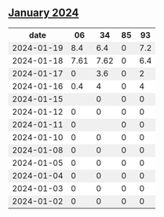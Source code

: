 ## [January 2024](2024-01.csv)

<table>
<tr><th>date</th><th>06</th><th>34</th><th>85</th><th>93</th></tr>
<tr style='background-color: #f0f0f0;'><td>2024-01-19</td><td>8.4</td><td>6.4</td><td>0</td><td>7.2</td></tr>
<tr style='background-color: #ffffff;'><td>2024-01-18</td><td>7.61</td><td>7.62</td><td>0</td><td>6.4</td></tr>
<tr style='background-color: #f0f0f0;'><td>2024-01-17</td><td>0</td><td>3.6</td><td>0</td><td>2</td></tr>
<tr style='background-color: #ffffff;'><td>2024-01-16</td><td>0.4</td><td>4</td><td>0</td><td>4</td></tr>
<tr style='background-color: #f0f0f0;'><td>2024-01-15</td><td></td><td>0</td><td>0</td><td>0</td></tr>
<tr style='background-color: #ffffff;'><td>2024-01-12</td><td>0</td><td>0</td><td>0</td><td>0</td></tr>
<tr style='background-color: #f0f0f0;'><td>2024-01-11</td><td>0</td><td></td><td>0</td><td>0</td></tr>
<tr style='background-color: #ffffff;'><td>2024-01-10</td><td>0</td><td>0</td><td>0</td><td>0</td></tr>
<tr style='background-color: #f0f0f0;'><td>2024-01-08</td><td>0</td><td>0</td><td>0</td><td>0</td></tr>
<tr style='background-color: #ffffff;'><td>2024-01-05</td><td>0</td><td>0</td><td>0</td><td>0</td></tr>
<tr style='background-color: #f0f0f0;'><td>2024-01-04</td><td>0</td><td>0</td><td>0</td><td>0</td></tr>
<tr style='background-color: #ffffff;'><td>2024-01-03</td><td>0</td><td>0</td><td>0</td><td>0</td></tr>
<tr style='background-color: #f0f0f0;'><td>2024-01-02</td><td>0</td><td>0</td><td>0</td><td>0</td></tr>
</table>